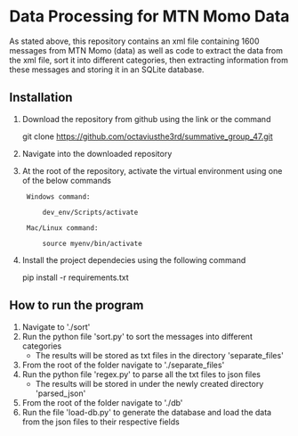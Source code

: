 # Data Processing for MTN Momo Data

As stated above, this repository contains an xml file containing 1600 messages from MTN Momo (data) as well as code to extract the data from the xml file, sort it into different categories, then extracting information from these messages and storing it in an SQLite database.

## Installation

1. Download the repository from github using the link or the command

    git clone https://github.com/octaviusthe3rd/summative_group_47.git

2. Navigate into the downloaded repository
3. At the root of the repository, activate the virtual environment using one of the below commands
 
        Windows command:

            dev_env/Scripts/activate

        Mac/Linux command:

            source myenv/bin/activate

4. Install the project dependecies using the following command

    pip install -r requirements.txt

## How to run the program

1. Navigate to './sort'
2. Run the python file 'sort.py' to sort the messages into different categories
    - The results will be stored as txt files in the directory 'separate_files'
3. From the root of the folder navigate to './separate_files'
4. Run the python file 'regex.py' to parse all the txt files to json files
    - The results will be stored in under the newly created directory 'parsed_json'
5. From the root of the folder navigate to './db'
6. Run the file 'load-db.py' to generate the database and load the data from the json files to their respective fields 